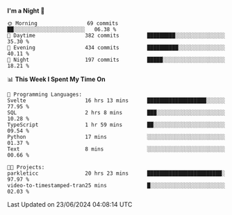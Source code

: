 <!--START_SECTION:waka-->
**I'm a Night 🦉** 

```text
🌞 Morning                69 commits          ██░░░░░░░░░░░░░░░░░░░░░░░   06.38 % 
🌆 Daytime                382 commits         █████████░░░░░░░░░░░░░░░░   35.30 % 
🌃 Evening                434 commits         ██████████░░░░░░░░░░░░░░░   40.11 % 
🌙 Night                  197 commits         █████░░░░░░░░░░░░░░░░░░░░   18.21 % 
```


📊 **This Week I Spent My Time On** 

```text
💬 Programming Languages: 
Svelte                   16 hrs 13 mins      ███████████████████░░░░░░   77.95 % 
SQL                      2 hrs 8 mins        ███░░░░░░░░░░░░░░░░░░░░░░   10.28 % 
TypeScript               1 hr 59 mins        ██░░░░░░░░░░░░░░░░░░░░░░░   09.54 % 
Python                   17 mins             ░░░░░░░░░░░░░░░░░░░░░░░░░   01.37 % 
Text                     8 mins              ░░░░░░░░░░░░░░░░░░░░░░░░░   00.66 % 

🐱‍💻 Projects: 
parkleticc               20 hrs 23 mins      ████████████████████████░   97.97 % 
video-to-timestamped-tran25 mins             █░░░░░░░░░░░░░░░░░░░░░░░░   02.03 % 
```


 Last Updated on 23/06/2024 04:08:14 UTC
<!--END_SECTION:waka-->
